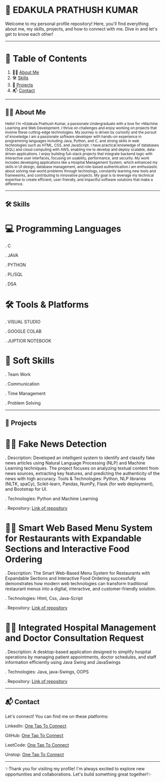 # 🌟 EDAKULA PRATHUSH KUMAR                                                                                                                                                                                                                                                                                                                                                                                                                                                                                                                                                                                                                               
Welcome to my personal profile repository! Here, you'll find everything about me, my skills, projects, and how to connect with me. Dive in and let's get to know each other! 

<hr>                                                            
 
# 📖 Table of Contents                                                                                                             
  
<ol>
  <li> 🙋‍♂️ <a href="#about-me">About Me</a></li>  
  <li> 🛠️ <a href="#skills">Skills</a></li>
  <li> 🚀 <a href="#Projects">Projects</a></li> 
  <li> 📬 <a href="#contact">Contact</a></li> 
</ol>

<hr>

<h2 id="about-me">🙋‍♂️ About Me</h2>
 
<small>Hello! I'm *Edakula Prathush Kumar, a passionate Undergraduate with a love for *Machine Learning and Web Development. I thrive on challenges and enjoy working on projects that involve these cutting-edge technologies. My journey is driven by curiosity and the pursuit of knowledge.I am a passionate software developer with hands-on experience in programming languages including Java, Python, and C, and strong skills in web technologies such as HTML, CSS, and JavaScript. I have practical knowledge of databases (SQL) and cloud computing with AWS, enabling me to develop and deploy scalable, data-driven applications.
I enjoy building full-stack projects that integrate backend logic with interactive user interfaces, focusing on usability, performance, and security. My work includes developing applications like a Hospital Management System, which enhanced my skills in UI design, database management, and role-based authentication.I am enthusiastic about solving real-world problems through technology, constantly learning new tools and frameworks, and contributing to innovative projects. My goal is to leverage my technical expertise to create efficient, user-friendly, and impactful software solutions that make a difference.</small>


<hr>

<h2 id="skills">🛠️ Skills</h2> 

# 💻 Programming Languages

. C

. JAVA   

. PYTHON

. PL/SQL

. DSA
# 🛠️ Tools & Platforms  

. VISUAL STUDIO

. GOOGLE COLAB

. JUPTIOR NOTEBOOK 
# 🌱 Soft Skills

. Team Work
                                                                                                
. Communication

. Time Management

. Problem Solving

<hr>

<h2 id="projects">🚀 Projects</h2>

# 🚶‍♂️ Fake News Detection

. Description: Developed an intelligent system to identify and classify fake news articles using Natural Language Processing (NLP) and Machine Learning techniques. The project focuses on analyzing textual content from news sources, extracting key features, and predicting the authenticity of the news with high accuracy.
Tools & Technologies: Python, NLP libraries (NLTK, spaCy), Scikit-learn, Pandas, NumPy, Flask (for web deployment), and Bootstrap for UI.

. Technologies: Python and Machine Learning

. Repository: <a href="https://github.com/Prathush-Kumar/Fake_news_detection">Link of repository</a>


# 🚶‍♂️ Smart Web Based Menu System for Restaurants with Expandable Sections and Interactive Food Ordering

.  Description: The Smart Web-Based Menu System for Restaurants with Expandable Sections and Interactive Food Ordering successfully demonstrates how modern web technologies can transform traditional restaurant menus into a digital, interactive, and customer-friendly solution.

. Technologies: Html, Css, Java-Script

.  Repository: <a href="https://github.com/Prathush-Kumar/Smart-Web-Based-Menu-System-for-Restaurants-with-Expandable-Sections-and-Interactive-Food-Ordering">Link of repository</a>


# 🚶‍♂️ Integrated Hospital Management and Doctor Consultation Request

. Description: A desktop-based application designed to simplify hospital operations by managing patient appointments, doctor schedules, and staff information efficiently using Java Swing and JavaSwings

. Technologies: Java, java-Swings, OOPS

. Repository: <a href="https://github.com/Prathush-Kumar/Integrated-Hospital-Management-and-Doctor-Consultation-Request">Link of repository</a>


<hr>

<h2 id="contact">📬 Contact</h2>

Let's connect! You can find me on these platforms:

LinkedIn: <a href="https://www.linkedin.com/in/prathush-kumar-edakula-0a451828a/">One Tap To Connect</a>

GitHub: <a href="https://github.com/Prathush-Kumar">One Tap To Connect</a>

LeetCode: <a href="https://leetcode.com/u/Prathushkumar/">One Tap To Connect</a>

Unstop: <a href="https://unstop.com/u/pranakum8609">One Tap To Connect</a>


<hr>

✨Thank you for visiting my profile! I'm always excited to explore new opportunities and collaborations. Let's build something great together!✨













